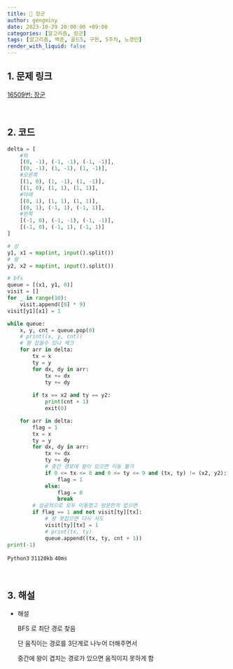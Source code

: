 ```yaml
---
title: 🦊 장군
author: gengminy
date: 2023-10-29 20:00:00 +09:00
categories: [알고리즘, 장군]
tags: [알고리즘, 백준, 골드5, 구현, 5주차, 노경민]
render_with_liquid: false
---
```


## 1. 문제 링크

[16509번: 장군](https://www.acmicpc.net/problem/16509)

<br>

## 2. 코드

```python
delta = [
    #위
    [(0, -1), (-1, -1), (-1, -1)],
    [(0, -1), (1, -1), (1, -1)],
    #오른쪽
    [(1, 0), (1, -1), (1, -1)],
    [(1, 0), (1, 1), (1, 1)],
    #아래
    [(0, 1), (1, 1), (1, 1)],
    [(0, 1), (-1, 1), (-1, 1)],
    #왼쪽
    [(-1, 0), (-1, -1), (-1, -1)],
    [(-1, 0), (-1, 1), (-1, 1)]
]

# 상
y1, x1 = map(int, input().split())
# 왕
y2, x2 = map(int, input().split())

# bfs
queue = [(x1, y1, 0)]
visit = []
for _ in range(10):
    visit.append([0] * 9)
visit[y1][x1] = 1

while queue:
    x, y, cnt = queue.pop(0)
    # print((x, y, cnt))
    # 왕 잡을수 있나 체크
    for arr in delta:
        tx = x
        ty = y
        for dx, dy in arr:
            tx += dx
            ty += dy
            
        if tx == x2 and ty == y2:
            print(cnt + 1)
            exit(0)

    for arr in delta:
        flag = 1
        tx = x
        ty = y
        for dx, dy in arr:
            tx += dx
            ty += dy
            # 중간 경로에 왕이 있으면 이동 불가
            if 0 <= tx <= 8 and 0 <= ty <= 9 and (tx, ty) != (x2, y2):
                flag = 1
            else:
                flag = 0
                break
        # 성공적으로 모두 이동했고 방문한적 없으면
        if flag == 1 and not visit[ty][tx]:
            # 왕 못잡으면 다시 시도
            visit[ty][tx] = 1
            # print(tx, ty)
            queue.append((tx, ty, cnt + 1))
print(-1)
```

`Python3` `31120kb` `40ms`

<br>

## 3. 해설

- 해설
    
    BFS 로 최단 경로 찾음
    
    단 움직이는 경로를 3단계로 나누어 더해주면서
    
    중간에 왕이 겹치는 경로가 있으면 움직이지 못하게 함
